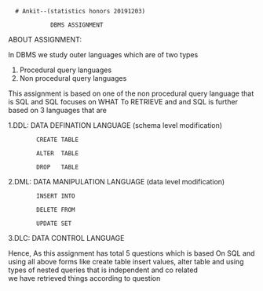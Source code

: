       # Ankit--(statistics honors 20191203)
    
                DBMS ASSIGNMENT
 
ABOUT ASSIGNMENT:
 
In DBMS we study outer languages which are of two types 
1. Procedural query languages
2. Non procedural query languages

This assignment is based on one of the  non procedural 
query language that is SQL and SQL focuses on WHAT To 
RETRIEVE and and SQL is further based on 3 languages that are 

1.DDL: DATA DEFINATION LANGUAGE 
       (schema level modification)
           
            CREATE TABLE
           
            ALTER  TABLE
          
            DROP   TABLE

2.DML: DATA MANIPULATION LANGUAGE 
       (data level modification)
            
            INSERT INTO
           
            DELETE FROM
            
            UPDATE SET

3.DLC: DATA CONTROL LANGUAGE 

Hence, As this assignment has total 5 questions which is based 
On SQL and using all above forms like create table 
insert values, alter table and using types of
nested queries that is independent and co related  
we have retrieved things according to question 
